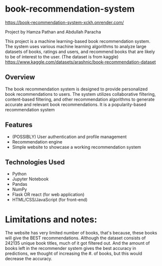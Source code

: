 
# book-recommendation-system
https://book-recommendation-system-xckh.onrender.com/

Project by Hamza Pathan and Abdullah Paracha

This project is a machine learning-based book recommendation system. The system uses various machine learning algorithms to analyze large datasets of books, ratings and users, and recommend books that are likely to be of interest to the user. (The dataset is from kaggle)
https://www.kaggle.com/datasets/arashnic/book-recommendation-dataset

## Overview

The book recommendation system is designed to provide personalized book recommendations to users. The system utilizes collaborative filtering, content-based filtering, and  other recommendation algorithms to generate accurate and relevant book recommendations. It is a popularity-based recommendation system

## Features

- (POSSIBLY) User authentication and profile management 
- Recommendation engine
- Simple website to showcase a working recommendation system

## Technologies Used

- Python
- Jupyter Notebook
- Pandas
- NumPy
- Flask OR react (for web application)
- HTML/CSS/JavaScript (for front-end)

# Limitations and notes:

The website has very limited number of books, that's because, these books will give the BEST recommendations. Although the dataset consists of 242135 unique book titles, much of it got filtered out. 
And the amount of books left in the recommender system gives the best accuracy in predictions, we thought of increasing the #. of books, but this would decrease the accuracy.
